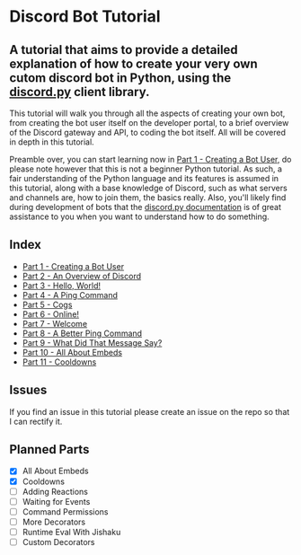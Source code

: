 # Discord Bot Tutorial

## A tutorial that aims to provide a detailed explanation of how to create your very own cutom discord bot in Python, using the [discord.py](https://discordpy.readthedocs.io) client library.

This tutorial will walk you through all the aspects of creating your own bot, from creating the bot user itself on the developer portal, to a brief overview of the Discord gateway and API, to coding the bot itself. All will be covered in depth in this tutorial.

Preamble over, you can start learning now in [Part 1 - Creating a Bot User,](docs/part1.md) do please note however that this is not a beginner Python tutorial. As such, a fair understanding of the Python language and its features is assumed in this tutorial, along with a base knowledge of Discord, such as what servers and channels are, how to join them, the basics really. Also, you'll likely find during development of bots that the [discord.py documentation](https://discordpy.readthedocs.io) is of great assistance to you when you want to understand how to do something.

## Index

- [Part 1 - Creating a Bot User](docs/part01.md)
- [Part 2 - An Overview of Discord](docs/part02.md)
- [Part 3 - Hello, World!](docs/part03.md)
- [Part 4 - A Ping Command](docs/part04.md)
- [Part 5 - Cogs](docs/part05.md)
- [Part 6 - Online!](docs/part06.md)
- [Part 7 - Welcome](docs/part07.md)
- [Part 8 - A Better Ping Command](docs/part08.md)
- [Part 9 - What Did That Message Say?](docs/part09.md)
- [Part 10 - All About Embeds](docs/part10.md)
- [Part 11 - Cooldowns](docs/part11.md)

## Issues

If you find an issue in this tutorial please create an issue on the repo so that I can rectify it.

## Planned Parts

- [x] All About Embeds
- [x] Cooldowns
- [ ] Adding Reactions
- [ ] Waiting for Events
- [ ] Command Permissions
- [ ] More Decorators
- [ ] Runtime Eval With Jishaku
- [ ] Custom Decorators